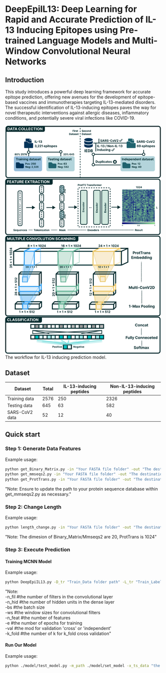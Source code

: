 # DeepEpiIL13: Deep Learning for Rapid and Accurate Prediction of IL-13 Inducing Epitopes using Pre-trained Language Models and Multi-Window Convolutional Neural Networks

## Introduction <a name="abstract"></a>
This study introduces a powerful deep learning framework for accurate epitope prediction, offering new avenues for the development of epitope-based vaccines and immunotherapies targeting IL-13-mediated disorders. The successful identification of IL-13-inducing epitopes paves the way for novel therapeutic interventions against allergic diseases, inflammatory conditions, and potentially severe viral infections like COVID-19. 
<br>
<br>
![workflow](Figure/Workflow.jpg)
<br>
The workflow for IL-13 inducing prediction model.

## Dataset <a name="Dataset"></a>

| Dataset        | Total       | IL-13-inducing peptides    | Non-IL-13-inducing peptides |
|----------------|-------------|----------------------------|-----------------------------|
| Training data  | 2576          | 250                      | 2326                        |
| Testing data   | 645           | 63                       | 582                         |
| SARS-CoV2 data | 52            | 12                       | 40                          |

## Quick start <a name="quickstart"></a>
### Step 1: Generate Data Features
Example usage:
```bash
python get_Binary_Matrix.py -in "Your FASTA file folder" -out "The destination folder of your output"
python get_mmseqs2.py -in "Your FASTA file folder" -out "The destination folder of your output"
python get_ProtTrans.py -in "Your FASTA file folder" -out "The destination folder of your output"
```
"Note: Ensure to update the path to your protein sequence database within get_mmseqs2.py as necessary."

### Step 2: Change Length

Example usage:
```bash
python length_change.py -in "Your FASTA file folder" -out "The destination folder of your output" -dim "The dimension of your input"
```
"Note: The dimesion of Binary_Matrix/Mmseqs2 are 20, ProtTrans is 1024"

### Step 3: Execute Prediction

#### Training MCNN Model

Example usage:
```bash
python DeepEpiIL13.py -D_tr "Train_Data folder path" -L_tr "Train_Label folder path " -D_ts "Test_Data folder path" -L_ts "Test_Label folder path " -n_feat "Dimensions"
```

"Note:  
-n_fil #the number of filters in the convolutional layer  
-n_hid #the number of hidden units in the dense layer  
-bs #the batch size  
-ws #the window sizes for convolutional filters  
-n_feat #the number of features  
-e #the number of epochs for training  
-val #the mod for validation 'cross' or 'independent'  
-k_fold #the number of k for k_fold cross validation"  

#### Run Our Model

Example usage:
```bash
python ./model/test_model.py -m_path ./model/set_model -x_ts_data "the Test_Data folder path" -y_ts_data "the Test_Label folder path"
```
